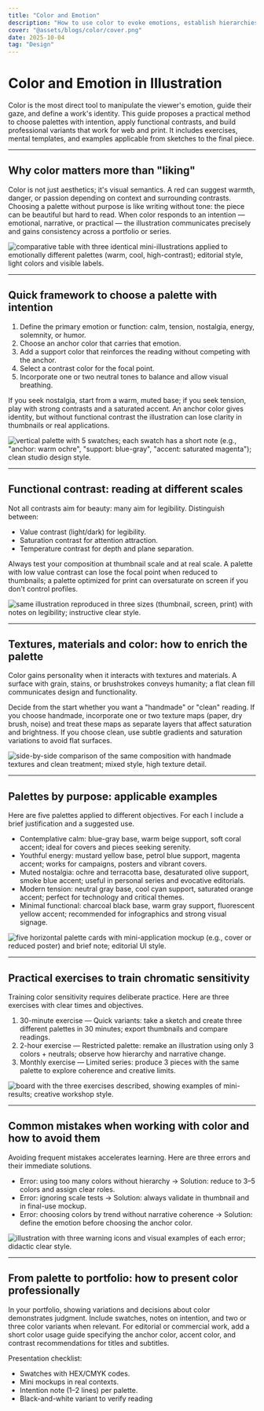 ```yaml
---
title: "Color and Emotion"
description: "How to use color to evoke emotions, establish hierarchies, and build a coherent visual voice in your illustrations."
cover: "@assets/blogs/color/cover.png"
date: 2025-10-04
tag: "Design"
---
```


# Color and Emotion in Illustration

Color is the most direct tool to manipulate the viewer's emotion, guide their gaze, and define a work's identity. This guide proposes a practical method to choose palettes with intention, apply functional contrasts, and build professional variants that work for web and print. It includes exercises, mental templates, and examples applicable from sketches to the final piece.

---

## Why color matters more than "liking"

Color is not just aesthetics; it's visual semantics. A red can suggest warmth, danger, or passion depending on context and surrounding contrasts. Choosing a palette without purpose is like writing without tone: the piece can be beautiful but hard to read. When color responds to an intention — emotional, narrative, or practical — the illustration communicates precisely and gains consistency across a portfolio or series.

![comparative table with three identical mini-illustrations applied to emotionally different palettes (warm, cool, high-contrast); editorial style, light colors and visible labels.](/src/assets/blogs/color/1.png)

---

## Quick framework to choose a palette with intention

1. Define the primary emotion or function: calm, tension, nostalgia, energy, solemnity, or humor.
2. Choose an anchor color that carries that emotion.
3. Add a support color that reinforces the reading without competing with the anchor.
4. Select a contrast color for the focal point.
5. Incorporate one or two neutral tones to balance and allow visual breathing.

If you seek nostalgia, start from a warm, muted base; if you seek tension, play with strong contrasts and a saturated accent. An anchor color gives identity, but without functional contrast the illustration can lose clarity in thumbnails or real applications.

![vertical palette with 5 swatches; each swatch has a short note (e.g., "anchor: warm ochre", "support: blue-gray", "accent: saturated magenta"); clean studio design style.](/src/assets/blogs/color/2.jpeg)

---

## Functional contrast: reading at different scales

Not all contrasts aim for beauty: many aim for legibility. Distinguish between:

- Value contrast (light/dark) for legibility.
- Saturation contrast for attention attraction.
- Temperature contrast for depth and plane separation.

Always test your composition at thumbnail scale and at real scale. A palette with low value contrast can lose the focal point when reduced to thumbnails; a palette optimized for print can oversaturate on screen if you don't control profiles.

![same illustration reproduced in three sizes (thumbnail, screen, print) with notes on legibility; instructive clear style.](/src/assets/blogs/color/3.jpeg)

---

## Textures, materials and color: how to enrich the palette

Color gains personality when it interacts with textures and materials. A surface with grain, stains, or brushstrokes conveys humanity; a flat clean fill communicates design and functionality.

Decide from the start whether you want a "handmade" or "clean" reading. If you choose handmade, incorporate one or two texture maps (paper, dry brush, noise) and treat these maps as separate layers that affect saturation and brightness. If you choose clean, use subtle gradients and saturation variations to avoid flat surfaces.

![side-by-side comparison of the same composition with handmade textures and clean treatment; mixed style, high texture detail.](/src/assets/blogs/color/4.jpeg)

---

## Palettes by purpose: applicable examples

Here are five palettes applied to different objectives. For each I include a brief justification and a suggested use.

- Contemplative calm: blue-gray base, warm beige support, soft coral accent; ideal for covers and pieces seeking serenity.
- Youthful energy: mustard yellow base, petrol blue support, magenta accent; works for campaigns, posters and vibrant covers.
- Muted nostalgia: ochre and terracotta base, desaturated olive support, smoke blue accent; useful in personal series and evocative editorials.
- Modern tension: neutral gray base, cool cyan support, saturated orange accent; perfect for technology and critical themes.
- Minimal functional: charcoal black base, warm gray support, fluorescent yellow accent; recommended for infographics and strong visual signage.

![five horizontal palette cards with mini-application mockup (e.g., cover or reduced poster) and brief note; editorial UI style.](/src/assets/blogs/color/5.jpeg)

---

## Practical exercises to train chromatic sensitivity

Training color sensitivity requires deliberate practice. Here are three exercises with clear times and objectives.

1. 30-minute exercise — Quick variants: take a sketch and create three different palettes in 30 minutes; export thumbnails and compare readings.
2. 2-hour exercise — Restricted palette: remake an illustration using only 3 colors + neutrals; observe how hierarchy and narrative change.
3. Monthly exercise — Limited series: produce 3 pieces with the same palette to explore coherence and creative limits.

![board with the three exercises described, showing examples of mini-results; creative workshop style.](/src/assets/blogs/color/6.jpeg)

---

## Common mistakes when working with color and how to avoid them

Avoiding frequent mistakes accelerates learning. Here are three errors and their immediate solutions.

- Error: using too many colors without hierarchy → Solution: reduce to 3–5 colors and assign clear roles.
- Error: ignoring scale tests → Solution: always validate in thumbnail and in final-use mockup.
- Error: choosing colors by trend without narrative coherence → Solution: define the emotion before choosing the anchor color.

![illustration with three warning icons and visual examples of each error; didactic clear style.](/src/assets/blogs/color/7.jpeg)

---

## From palette to portfolio: how to present color professionally

In your portfolio, showing variations and decisions about color demonstrates judgment. Include swatches, notes on intention, and two or three color variants when relevant. For editorial or commercial work, add a short color usage guide specifying the anchor color, accent color, and contrast recommendations for titles and subtitles.

Presentation checklist:

- Swatches with HEX/CMYK codes.
- Mini mockups in real contexts.
- Intention note (1–2 lines) per palette.
- Black-and-white variant to verify reading
